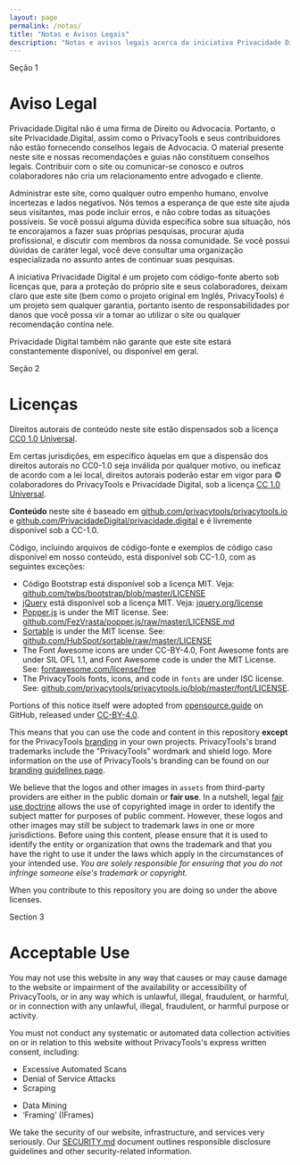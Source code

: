 ```yaml
---
layout: page
permalink: /notas/
title: "Notas e Avisos Legais"
description: "Notas e avisos legais acerca da iniciativa Privacidade Digital"
---
```


<span class="badge badge-secondary mt-5">Seção 1</span>
# Aviso Legal

<span class="lead">Privacidade.Digital não é uma firma de Direito ou Advocacia. Portanto, o site Privacidade.Digital, assim como o PrivacyTools e seus contribuidores não estão fornecendo conselhos legais de Advocacia. O material presente neste site e nossas recomendações e guias não constituem conselhos legais. Contribuir com o site ou comunicar-se conosco e outros colaboradores não cria um relacionamento entre advogado e cliente.</span>

Administrar este site, como qualquer outro empenho humano, envolve incertezas e lados negativos. Nós temos a esperança de que este site ajuda seus visitantes, mas pode incluir erros, e não cobre todas as situações possíveis. Se você possui alguma dúvida específica sobre sua situação, nós te encorajamos a fazer suas próprias pesquisas, procurar ajuda profissional, e discutir com membros da nossa comunidade. Se você possui dúvidas de caráter legal, você deve consultar uma organização especializada no assunto antes de continuar suas pesquisas.

A iniciativa Privacidade Digital é um projeto com código-fonte aberto sob licenças que, para a proteção do próprio site e seus colaboradores, deixam claro que este site (bem como o projeto original em Inglês, PrivacyTools) é um projeto sem qualquer garantia, portanto isento de responsabilidades por danos que você possa vir a tomar ao utilizar o site ou qualquer recomendação contina nele.

Privacidade Digital também não garante que este site estará constantemente disponível, ou disponível em geral.

<span class="badge badge-secondary mt-5">Seção 2</span>
# Licenças

<span class="lead">Direitos autorais de conteúdo neste site estão dispensados sob a licença [CC0 1.0 Universal](https://github.com/PrivacidadeDigital/privacidade.digital/blob/master/LICENSE.txt).</span>

Em certas jurisdições, em específico àquelas em que a dispensão dos direitos autorais no CC0-1.0 seja inválida por qualquer motivo, ou ineficaz de acordo com a lei local, direitos autorais poderão estar em vigor para &copy; colaboradores do PrivacyTools e Privacidade Digital, sob a licença [CC 1.0 Universal](https://github.com/PrivacidadeDigital/privacidade.digital/blob/master/LICENSE.txt).

**Conteúdo** neste site é baseado em [github.com/privacytools/privacytools.io](https://github.com/privacytools/privacytools.io) e [github.com/PrivacidadeDigital/privacidade.digital](https://github.com/PrivacidadeDigital/privacidade.digital) e é livremente disponível sob a CC-1.0.

Código, incluindo arquivos de código-fonte e exemplos de código caso disponível em nosso conteúdo, está disponível sob CC-1.0, com as seguintes exceções:

- Código Bootstrap está disponível sob a licença MIT. Veja: [github.com/twbs/bootstrap/blob/master/LICENSE](https://github.com/twbs/bootstrap/blob/master/LICENSE)
- [jQuery](https://github.com/privacytools/privacytools.io/blob/master/assets/js/jquery-3.3.1.min.js) está disponível sob a licença MIT. Veja: [jquery.org/license](https://jquery.org/license/)
- [Popper.js](https://github.com/privacytools/privacytools.io/blob/master/assets/js/popper.min.js) is under the MIT license. See: [github.com/FezVrasta/popper.js/raw/master/LICENSE.md](https://github.com/FezVrasta/popper.js/raw/master/LICENSE.md)
- [Sortable](https://github.com/privacytools/privacytools.io/blob/master/assets/js/sortable.min.js) is under the MIT license. See: [github.com/HubSpot/sortable/raw/master/LICENSE](https://github.com/HubSpot/sortable/raw/master/LICENSE)
- The Font Awesome icons are under CC-BY-4.0, Font Awesome fonts are under SIL OFL 1.1, and Font Awesome code is under the MIT License. See: [fontawesome.com/license/free](https://fontawesome.com/license/free)
- The PrivacyTools fonts, icons, and code in `fonts` are under ISC license. See: [github.com/privacytools/privacytools.io/blob/master/font/LICENSE](https://github.com/privacytools/privacytools.io/blob/master/font/LICENSE).

Portions of this notice itself were adopted from [opensource.guide](https://github.com/github/opensource.guide/blob/master/notices.md) on GitHub, released under [CC-BY-4.0](https://github.com/github/opensource.guide/blob/master/LICENSE).

This means that you can use the code and content in this repository **except** for the PrivacyTools [branding](https://github.com/privacytools/brand) in your own projects. PrivacyTools's brand trademarks include the "PrivacyTools" wordmark and shield logo. More information on the use of PrivacyTools's branding can be found on our [branding guidelines page](https://github.com/privacytools/brand).

We believe that the logos and other images in `assets` from third-party providers are either in the public domain or **fair use**. In a nutshell, legal [fair use doctrine](https://en.wikipedia.org/wiki/Fair_use) allows the use of copyrighted image in order to identify the subject matter for purposes of public comment. However, these logos and other images may still be subject to trademark laws in one or more jurisdictions. Before using this content, please ensure that it is used to identify the entity or organization that owns the trademark and that you have the right to use it under the laws which apply in the circumstances of your intended use. *You are solely responsible for ensuring that you do not infringe someone else's trademark or copyright.*

When you contribute to this repository you are doing so under the above licenses.

<span class="badge badge-secondary mt-5">Section 3</span>
# Acceptable Use

<span class="lead">You may not use this website in any way that causes or may cause damage to the website or impairment of the availability or accessibility of PrivacyTools, or in any way which is unlawful, illegal, fraudulent, or harmful, or in connection with any unlawful, illegal, fraudulent, or harmful purpose or activity.</span>

You must not conduct any systematic or automated data collection activities on or in relation to this website without PrivacyTools's express written consent, including:

* Excessive Automated Scans
* Denial of Service Attacks
* Scraping
- Data Mining
- ‘Framing’ (IFrames)

We take the security of our website, infrastructure, and services very seriously. Our [SECURITY.md](https://github.com/privacytools/.github/blob/master/SECURITY.md) document outlines responsible disclosure guidelines and other security-related information.
